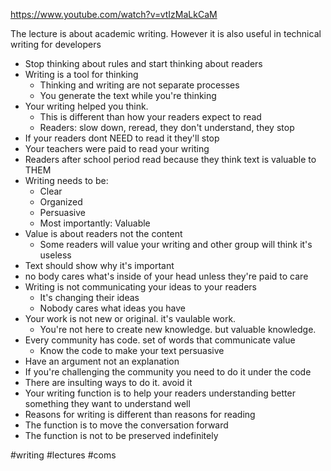 https://www.youtube.com/watch?v=vtIzMaLkCaM

The lecture is about academic writing. However it is also useful in technical writing for developers

* Stop thinking about rules and start thinking about readers
* Writing is a tool for thinking
  * Thinking and writing are not separate processes
  * You generate the text while you're thinking
* Your writing helped you think. 
  * This is different than how your readers expect to read
  * Readers: slow down, reread, they don't understand, they stop
* If your readers dont NEED to read it they'll stop
* Your teachers were paid to read your writing
* Readers after school period read because they think text is valuable to THEM
* Writing needs to be: 
  * Clear
  * Organized
  * Persuasive
  * Most importantly: Valuable
* Value is about readers not the content
  * Some readers will value your writing and other group will think it's useless
* Text should show why it's important
* no body cares what's inside of your head unless they're paid to care
* Writing is not communicating your ideas to your readers
  * It's changing their ideas
  * Nobody cares what ideas you have
* Your work is not new or original. it's vaulable work.
  * You're not here to create new knowledge. but valuable knowledge.
* Every community has code. set of words that communicate value
  * Know the code to make your text persuasive
* Have an argument not an explanation 
* If you're challenging the community you need to do it under the code
 * There are insulting ways to do it. avoid it
* Your writing function is to help your readers understanding better something they want to understand well 
 * Reasons for writing is different than reasons for reading
 * The function is to move the conversation forward
 * The function is not to be preserved indefinitely

#writing #lectures #coms
